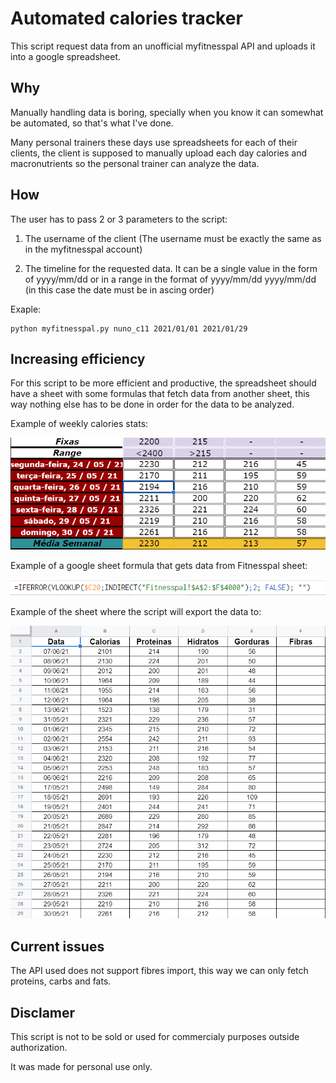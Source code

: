 # Automated calories tracker

This script request data from an unofficial myfitnesspal API and uploads it into a google spreadsheet.

## Why

Manually handling data is boring, specially when you know it can somewhat be automated, so that's what I've done.

Many personal trainers these days use spreadsheets for each of their clients, the client is supposed to manually upload each day calories and macronutrients so the personal trainer can analyze the data.

## How

The user has to pass 2 or 3 parameters to the script:

1. The username of the client (The username must be exactly the same as in the myfitnesspal account)

2. The timeline for the requested data. It can be a single value in the form of yyyy/mm/dd or in a range in the format of yyyy/mm/dd yyyy/mm/dd (in this case the date must be in ascing order)

Exaple:

```
python myfitnesspal.py nuno_c11 2021/01/01 2021/01/29
```


## Increasing efficiency

For this script to be more efficient and productive, the spreadsheet should have a sheet with some formulas that fetch data from another sheet, this way nothing else has to be done in order for the data to be analyzed.

Example of weekly calories stats:

![weekly_tracking_example](./images/weekly_tracking.png)

Example of a google sheet formula that gets data from Fitnesspal sheet:

![google_sheets_formula](./images/formula_example.png)

Example of the sheet where the script will export the data to:

![Fitnesspal_sheet](./images/fitnesspall_sheet.png)

## Current issues

The API used does not support fibres import, this way we can only fetch proteins, carbs and fats.

## Disclamer

This script is not to be sold or used for commercialy purposes outside authorization. 

It was made for personal use only.
